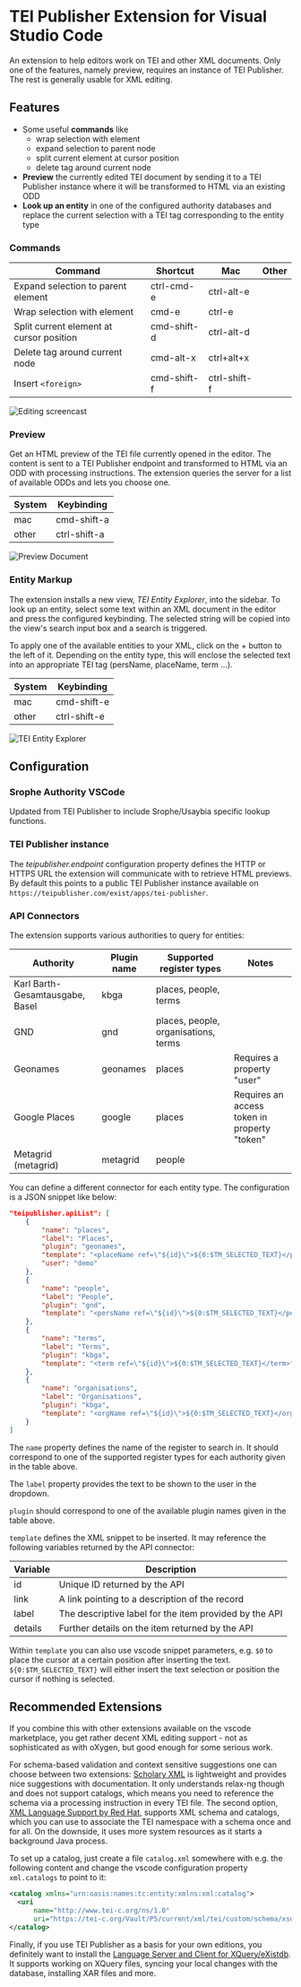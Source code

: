 # TEI Publisher Extension for Visual Studio Code

An extension to help editors work on TEI and other XML documents. Only one of the features, namely preview, requires an instance of TEI Publisher. The rest is generally usable for XML editing.

## Features

* Some useful **commands** like
  * wrap selection with element
  * expand selection to parent node
  * split current element at cursor position
  * delete tag around current node
* **Preview** the currently edited TEI document by sending it to a TEI Publisher instance where it will be transformed to HTML via an existing ODD
* **Look up an entity** in one of the configured authority databases and replace the current selection with a TEI tag corresponding to the entity type

### Commands

Command | Shortcut | Mac | Other
---------|----------|---------|---------
Expand selection to parent element | ctrl-cmd-e | ctrl-alt-e
Wrap selection with element | cmd-e | ctrl-e
Split current element at cursor position | cmd-shift-d | ctrl-alt-d
Delete tag around current node | cmd-alt-x | ctrl+alt+x
Insert `<foreign>` | cmd-shift-f | ctrl-shift-f

![Editing screencast](media/screen-editing.gif)

### Preview

Get an HTML preview of the TEI file currently opened in the editor. The content is sent to a TEI Publisher endpoint and transformed to HTML via an ODD with processing instructions. The extension queries the server for a list of available ODDs and lets you choose one.

System | Keybinding
---------|----------
 mac | cmd-shift-a
 other | ctrl-shift-a

![Preview Document](media/screen-preview.gif)

### Entity Markup

The extension installs a new view, _TEI Entity Explorer_, into the sidebar. To look up an entity, select some text within an XML document in the editor and press the configured keybinding. The selected string will be copied into the view's search input box and a search is triggered.

To apply one of the available entities to your XML, click on the + button to the left of it. Depending on the entity type, this will enclose the selected text into an appropriate TEI tag (persName, placeName, term ...).

System | Keybinding
---------|----------
 mac | cmd-shift-e
 other | ctrl-shift-e

![TEI Entity Explorer](media/screen-entity.gif)

## Configuration
### Srophe Authority VSCode 
Updated from TEI Publisher to include Srophe/Usaybia specific lookup functions. 
### TEI Publisher instance

The _teipublisher.endpoint_ configuration property defines the HTTP or HTTPS URL the extension will communicate with to retrieve HTML previews. By default this points to a public TEI Publisher instance available on `https://teipublisher.com/exist/apps/tei-publisher`.

### API Connectors

The extension supports various authorities to query for entities:


Authority | Plugin name | Supported register types | Notes
---------|----------|---------|------------
Karl Barth-Gesamtausgabe, Basel | kbga | places, people, terms |
GND | gnd | places, people, organisations, terms |
Geonames | geonames | places | Requires a property "user"
Google Places | google | places | Requires an access token in property "token"
Metagrid (metagrid) | metagrid | people |

You can define a different connector for each entity type. The configuration is a JSON snippet like below:

```json
"teipublisher.apiList": [
    {
        "name": "places",
        "label": "Places",
        "plugin": "geonames",
        "template": "<placeName ref=\"${id}\">${0:$TM_SELECTED_TEXT}</placeName>",
        "user": "demo"
    },
    {
        "name": "people",
        "label": "People",
        "plugin": "gnd",
        "template": "<persName ref=\"${id}\">${0:$TM_SELECTED_TEXT}</persName>"
    },
    {
        "name": "terms",
        "label": "Terms",
        "plugin": "kbga",
        "template": "<term ref=\"${id}\">${0:$TM_SELECTED_TEXT}</term>"
    },
    {
        "name": "organisations",
        "label": "Organisations",
        "plugin": "kbga",
        "template": "<orgName ref=\"${id}\">${0:$TM_SELECTED_TEXT}</orgName>"
    }
]
```

The `name` property defines the name of the register to search in. It should correspond to one of the supported register types for each authority given in the table above.

The `label` property provides the text to be shown to the user in the dropdown.

`plugin` should correspond to one of the available plugin names given in the table above.

`template` defines the XML snippet to be inserted. It may reference the following variables returned by the API connector:

Variable | Description
---------|----------
 id | Unique ID returned by the API
 link | A link pointing to a description of the record
 label | The descriptive label for the item provided by the API 
 details | Further details on the item returned by the API

Within `template` you can also use vscode snippet parameters, e.g. `$0` to place the cursor at a certain position after inserting the text. `${0:$TM_SELECTED_TEXT}` will either insert the text selection or position the cursor if nothing is selected.

## Recommended Extensions

If you combine this with other extensions available on the vscode marketplace, you get rather decent XML editing support - not as sophisticated as with oXygen, but good enough for some serious work. 

For schema-based validation and context sensitive suggestions one can choose between two extensions: [Scholary XML](https://marketplace.visualstudio.com/items?itemName=raffazizzi.sxml) is lightweight and provides nice suggestions with documentation. It only understands relax-ng though and does not support catalogs, which means you need to reference the schema via a processing instruction in every TEI file. The second option, [XML Language Support by Red Hat](https://marketplace.visualstudio.com/items?itemName=redhat.vscode-xml), supports XML schema and catalogs, which you can use to associate the TEI namespace with a schema once and for all. On the downside, it uses more system resources as it starts a background Java process.

To set up a catalog, just create a file `catalog.xml` somewhere with e.g. the following content and change the vscode configuration property `xml.catalogs` to point to it:

```xml
<catalog xmlns="urn:oasis:names:tc:entity:xmlns:xml:catalog">
  <uri
      name="http://www.tei-c.org/ns/1.0"
      uri="https://tei-c.org/Vault/P5/current/xml/tei/custom/schema/xsd/tei_all.xsd" />
</catalog>
```

Finally, if you use TEI Publisher as a basis for your own editions, you definitely want to install the [Language Server and Client for XQuery/eXistdb](https://marketplace.visualstudio.com/items?itemName=eXist-db.existdb-vscode). It supports working on XQuery files, syncing your local changes with the database, installing XAR files and more.
